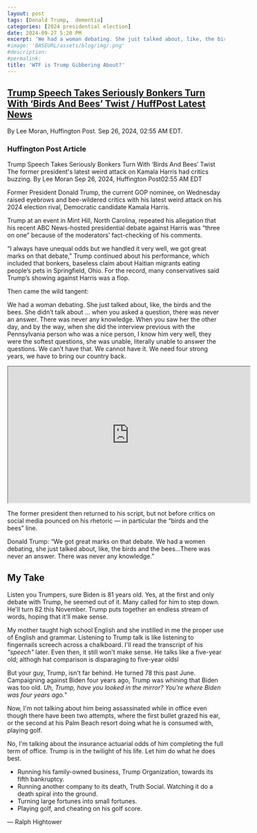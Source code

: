 ```yaml
---
layout: post
tags: [Donald Trump,  dementia]
categories: [2024 presidential election]
date: 2024-09-27 5:20 PM
excerpt: 'We had a woman debating. She just talked about, like, the birds and the bees. She didn’t talk about … when you asked a question, there was never an answer. There was never any knowledge. When you saw her the other day, and by the way, when she did the interview previous with the Pennsylvania person who was a nice person, I know him very well, they were the softest questions, she was unable, literally unable to answer the questions. We can’t have that. We cannot have it. We need four strong years, we have to bring our country back.'
#image: 'BASEURL/assets/blog/img/.png'
#description:
#permalink:
title: 'WTF is Trump Gibbering About?'
---
```


## [Trump Speech Takes Seriously Bonkers Turn With ‘Birds And Bees’ Twist / HuffPost Latest News](https://www.huffpost.com/entry/donald-trump-kamala-harris-debate-comment-mocked_n_66f4f937e4b064e1788b5b02)

By Lee Moran, Huffington Post. Sep 26, 2024, 02:55 AM EDT.

### Huffington Post Article 

Trump Speech Takes Seriously Bonkers Turn With ‘Birds And Bees’ Twist
The former president's latest weird attack on Kamala Harris had critics buzzing.
By Lee Moran
Sep 26, 2024, Huffington Post02:55 AM EDT

Former President Donald Trump, the current GOP nominee, on Wednesday raised eyebrows and bee-wildered critics with his latest weird attack on his 2024 election rival, Democratic candidate Kamala Harris.

Trump at an event in Mint Hill, North Carolina, repeated his allegation that his recent ABC News-hosted presidential debate against Harris was “three on one” because of the moderators’ fact-checking of his comments.

“I always have unequal odds but we handled it very well, we got great marks on that debate,” Trump continued about his performance, which included that bonkers, baseless claim about Haitian migrants eating people’s pets in Springfield, Ohio. For the record, many conservatives said Trump’s showing against Harris was a flop.

Then came the wild tangent:

We had a woman debating. She just talked about, like, the birds and the bees. She didn’t talk about … when you asked a question, there was never an answer. There was never any knowledge. When you saw her the other day, and by the way, when she did the interview previous with the Pennsylvania person who was a nice person, I know him very well, they were the softest questions, she was unable, literally unable to answer the questions. We can’t have that. We cannot have it. We need four strong years, we have to bring our country back.

<iframe 
    width="560" height="315"
    src="    https://www.youtube.com/embed/ilkvDNhsbyg?start=1476&end=1497">
</iframe>

The former president then returned to his script, but not before critics on social media pounced on his rhetoric — in particular the “birds and the bees” line.

Donald Trump: “We got great marks on that debate. We had a women debating, she just talked about, like, the birds and the bees…There was never an answer. There was never any knowledge.”

## My Take 

Listen you Trumpers, sure Biden is 81 years old. Yes, at the first and only debate with Trump, he seemed out of it. Many called for him to step down. He'll turn 82 this November. Trump puts together an endless stream of words, hoping that it'll make sense.

My mother taught high school English and she instilled in me the proper use of English and grammar. Listening to Trump talk is like listening to fingernails screech across a chalkboard.  I'll read the transcript of his *"speech"* later. Even then, it still won't make sense. He talks like a five-year old; althogh hat comparison is disparaging to five-year oldsl

But your guy, Trump, isn't far behind. He turned 78 this past June. Campaigning against Biden four years ago, Trump was whining that Biden was too old. *Uh, Trump, have you looked in the mirror? You're where Biden was four years ago.*"

Now, I'm not talking about him being assassinated while in office even though there have been two attempts, where the first bullet grazed his ear, or the second at his Palm Beach resort doing what he is consumed with, playing golf.

No, I'm talking about the insurance actuarial odds of him completing the full term of office. Trump is in the twilight of his life. Let him do what he does best.

- Running his family-owned business, Trump Organization, towards its fifth bankruptcy. 
- Running another company to its death, Truth Social. Watching it do a death spiral into the ground. 
- Turning large fortunes into small fortunes.
- Playing golf, and cheating on his golf score. 

— Ralph Hightower 
